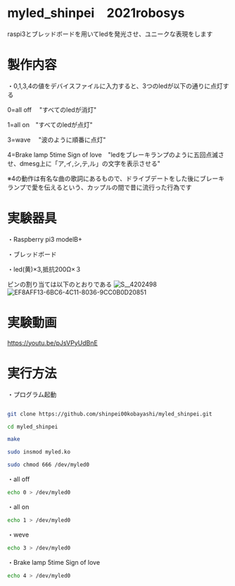 # myled_shinpei　2021robosys
raspi3とブレッドボードを用いてledを発光させ、ユニークな表現をします

# 製作内容
・0,1,3,4の値をデバイスファイルに入力すると、3つのledが以下の通りに点灯する

0=all off 　"すべてのledが消灯"

1=all on　"すべてのledが点灯"

3=wave   　"波のように順番に点灯"

4=Brake lamp 5time Sign of love　"ledをブレーキランプのように五回点滅させ、dmesg上に「ア,イ,シ,テ,ル」の文字を表示させる"

※4の動作は有名な曲の歌詞にあるもので、ドライブデートをした後にブレーキランプで愛を伝えるという、カップルの間で昔に流行った行為です

# 実験器具
・Raspberry pi3 modelB+

・ブレッドボード

・led(黄)×3,抵抗200Ω×３

ピンの割り当ては以下のとおりである
![S__4202498](https://user-images.githubusercontent.com/97512094/148928081-f8ed5f7a-3182-412f-9068-c2737d1d4c4d.jpg)
![EF8AFF13-6BC6-4C11-8036-9CC0B0D20851](https://user-images.githubusercontent.com/97512094/148929031-1c8dc758-c728-4a38-815a-cc81d3c17702.jpg)

# 実験動画
https://youtu.be/pJsVPyUdBnE


# 実行方法

・プログラム起動
```bash

git clone https://github.com/shinpei00kobayashi/myled_shinpei.git

cd myled_shinpei

make

sudo insmod myled.ko

sudo chmod 666 /dev/myled0
```

・all off
```bash
echo 0 > /dev/myled0
```

・all on
```bash
echo 1 > /dev/myled0
```

・weve
```bash
echo 3 > /dev/myled0
```

・Brake lamp 5time Sign of love
```bash
echo 4 > /dev/myled0
```
